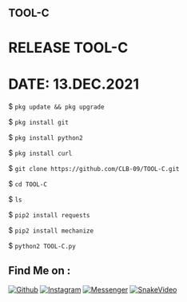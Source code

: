 ## TOOL-C

# RELEASE TOOL-C

# DATE: 13.DEC.2021


$ `pkg update && pkg upgrade`

$ `pkg install git`

$ `pkg install python2`

$ `pkg install curl`

$ `git clone https://github.com/CLB-09/TOOL-C.git`

$ `cd TOOL-C`

$ `ls`

$ `pip2 install requests`

$ `pip2 install mechanize`

$ `python2 TOOL-C.py`


## Find Me on :
[![Github](https://img.shields.io/badge/Github-CLB--09-green?style=for-the-badge&logo=github)](https://github.com/CLB-09)
[![Instagram](https://img.shields.io/badge/IG-%40a.b_a_s_i_t___a_l_i_y_a_n__h_j-red?style=for-the-badge&logo=instagram)](https://www.instagram.com/a.b_a_s_i_t___a_l_i_y_a_n__h_j)
[![Messenger](https://img.shields.io/badge/Chat-Messenger-blue?style=for-the-badge&logo=messenger)](https://www.facebook.com/abdulbasitaliyanharamkamboh)
[![SnakeVideo](https://img.shields.io/badge/Snake-Video-blue?style=for-the-badge&logo=Snakevideo)](https://sck.io/u/SP14hNBB)
